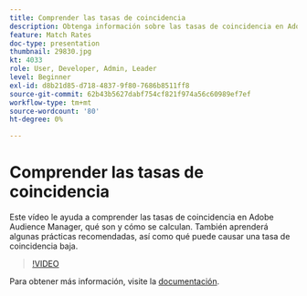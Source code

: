 ```yaml
---
title: Comprender las tasas de coincidencia
description: Obtenga información sobre las tasas de coincidencia en Adobe Audience Manager, qué son y cómo se calculan. Conozca también las prácticas recomendadas, así como las que pueden causar una tasa de coincidencia baja.
feature: Match Rates
doc-type: presentation
thumbnail: 29830.jpg
kt: 4033
role: User, Developer, Admin, Leader
level: Beginner
exl-id: d8b21d85-d718-4837-9f80-7686b8511ff8
source-git-commit: 62b43b5627dabf754cf821f974a56c60989ef7ef
workflow-type: tm+mt
source-wordcount: '80'
ht-degree: 0%

---
```


# Comprender las tasas de coincidencia

Este vídeo le ayuda a comprender las tasas de coincidencia en Adobe Audience Manager, qué son y cómo se calculan. También aprenderá algunas prácticas recomendadas, así como qué puede causar una tasa de coincidencia baja.

>[!VIDEO](https://video.tv.adobe.com/v/29830/?quality=12)

Para obtener más información, visite la [documentación](https://experienceleague.adobe.com/docs/audience-manager/user-guide/features/addressable-audiences.html).
